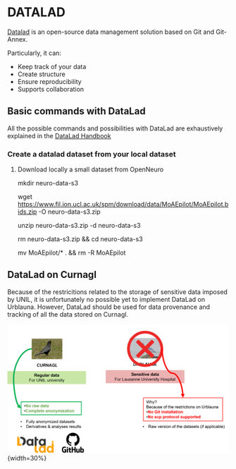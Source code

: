 ﻿



# DATALAD 


[Datalad](https://www.datalad.org/) is an open-source data management solution based on Git and Git-Annex.

Particularly, it can:
- Keep track of your data
- Create structure
- Ensure reproducibility
- Supports collaboration



## Basic commands with DataLad

All the possible commands and possibilities with DataLad are exhaustively explained in the [DataLad Handbook](https://handbook.datalad.org/en/latest/)


### Create a datalad dataset from your local dataset

1. Download  locally a small dataset from OpenNeuro

    mkdir neuro-data-s3

    wget https://www.fil.ion.ucl.ac.uk/spm/download/data/MoAEpilot/MoAEpilot.bids.zip -O neuro-data-s3.zip

    unzip neuro-data-s3.zip -d neuro-data-s3

    rm neuro-data-s3.zip && cd neuro-data-s3 

    mv MoAEpilot/* . && rm -R MoAEpilot




## DataLad on Curnagl

Because of the restricitions related to the storage of sensitive data imposed by UNIL, it is unfortunately no possible yet to implement DataLad on Urblauna.
However, DataLad should be used for data provenance and tracking of all the data stored on Curnagl. 

![unildat](img/UNILstorageSpecs.png){width=30%}



